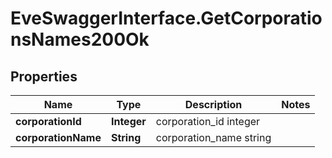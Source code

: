# EveSwaggerInterface.GetCorporationsNames200Ok

## Properties
Name | Type | Description | Notes
------------ | ------------- | ------------- | -------------
**corporationId** | **Integer** | corporation_id integer | 
**corporationName** | **String** | corporation_name string | 


